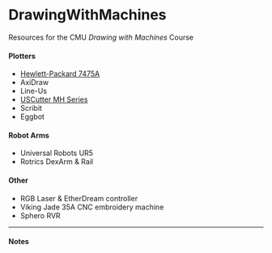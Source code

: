 # DrawingWithMachines
Resources for the CMU *Drawing with Machines* Course

#### Plotters

* [Hewlett-Packard 7475A](hp7475a/README.md)
* AxiDraw
* Line-Us
* [USCutter MH Series](http://www.uscutter.com/USCutter-MH-Series-Vinyl-Cutter-w-VinylMaster-Cut-Design-Cut-Software)
* Scribit
* Eggbot

#### Robot Arms

* Universal Robots UR5
* Rotrics DexArm & Rail

#### Other 

* RGB Laser & EtherDream controller
* Viking Jade 35A CNC embroidery machine
* Sphero RVR

---

#### Notes




